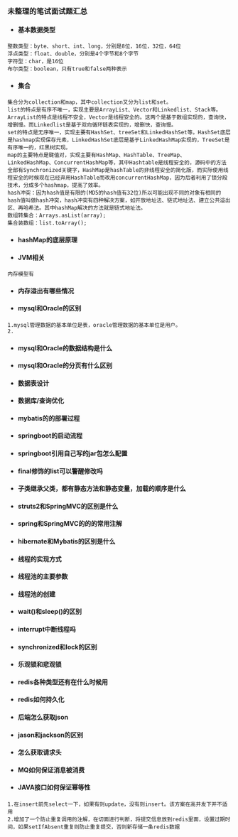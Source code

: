 ### 未整理的笔试面试题汇总

* #### 基本数据类型
```
整数类型：byte、short、int、long，分别是8位，16位，32位，64位
浮点类型：float、double，分别是4个字节和8个字节
字符型：char，是16位
布尔类型：boolean，只有true和false两种表示
```
* #### 集合
```
集合分为collection和map，其中collection又分为list和set。
list的特点是有序不唯一，实现主要是ArrayList、Vector和Linkedlist、Stack等。ArrayList的特点是线程不安全，Vector是线程安全的。这两个是基于数组实现的，查询快，增删慢。而Linkedlist是基于双向循环链表实现的，增删快，查询慢。
set的特点是无序唯一，实现主要有HashSet、treeSet和LinkedHashSet等。HashSet底层是hashmap实现保存元素，LinkedHashSet底层是基于LinkedHashMap实现的，TreeSet是有序唯一的，红黑树实现。
map的主要特点是键值对，实现主要有HashMap、HashTable、TreeMap、LinkedHashMap、ConcurrentHashMap等，其中Hashtable是线程安全的，源码中的方法全部有Synchronized关键字，HashMap是hashTable的非线程安全的简化版，而实际使用线程安全的时候现在已经弃用HashTable而改用concurrentHashMap，因为后者利用了锁分段技术，分成多个hashmap，提高了效率。
hash冲突：因为hash值是有限的(MD5的hash值有32位)所以可能出现不同的对象有相同的hash值叫做hash冲突，hash冲突有四种解决方案，如开放地址法、链式地址法、建立公共溢出区、再哈希法。其中hashMap解决的方法就是链式地址法。
数组转集合：Arrays.asList(array);
集合装数组：list.toArray();
```
* #### hashMap的底层原理
* #### JVM相关
```
内存模型有
```
* #### 内存溢出有哪些情况
* #### mysql和Oracle的区别
```
1.mysql管理数据的基本单位是表，oracle管理数据的基本单位是用户。
2.
```
* #### mysql和Oracle的数据结构是什么
* #### mysql和Oracle的分页有什么区别
* #### 数据表设计
* #### 数据库/查询优化
* #### mybatis的的部署过程
* #### springboot的启动流程
* #### springboot引用自己写的jar包怎么配置
* #### final修饰的list可以警醒修改吗
* #### 子类继承父类，都有静态方法和静态变量，加载的顺序是什么
* #### struts2和SpringMVC的区别是什么
* #### spring和SpringMVC的的的常用注解
* #### hibernate和Mybatis的区别是什么
* #### 线程的实现方式
* #### 线程池的主要参数
* #### 线程池的创建
* #### wait()和sleep()的区别
* #### interrupt中断线程吗
* #### synchronized和lock的区别
* #### 乐观锁和悲观锁
* #### redis各种类型还有在什么时候用
* #### redis如何持久化
* #### 后端怎么获取json
* #### jason和jackson的区别
* #### 怎么获取请求头
* #### MQ如何保证消息被消费
* #### JAVA接口如何保证幂等性
```
1.在insert前先select一下，如果有则update，没有则insert。该方案在高并发下并不适用
2.增加了一个防止重复调用的注解，在切面进行判断，将提交信息放到redis里面，设置过期时间，如果setIfAbsent重复则防止重复提交，否则新存储一条redis数据
```
